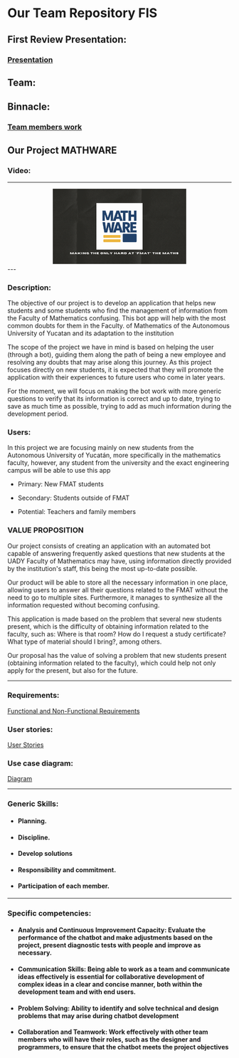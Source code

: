 # Our Team Repository FIS

## First Review Presentation:

### [Presentation](https://github.com/GabrielBolmar/FIS-Bot-Project/blob/main/First%20Review/First%20Review%20Presentation/Mathware.pdf)

## Team:


## Binnacle:
### [Team members work](https://github.com/GabrielBolmar/FIS-Bot-Project/blob/main/Bitacora/bitacora.md)

## Our Project MATHWARE

### Video: 

---
<div style="text-align: center;">
  <img src=https://github.com/GabrielBolmar/FIS-Bot-Project/blob/main/Logo/Black%20and%20White%20Modern%20Textured%20Software%20Development%20Portfolio%20Presentation.png alt="Logo del proyecto" width="300px" height="auto">
</div>
---

### Description:
The objective of our project is to develop an application that helps new students and some students who find the management of information from the Faculty of Mathematics confusing. This bot app will help with the most common doubts for them in the Faculty. of Mathematics of the Autonomous University of Yucatan and its adaptation to the institution

The scope of the project we have in mind is based on helping the user (through a bot), guiding them along the path of being a new employee and resolving any doubts that may arise along this journey. As this project focuses directly on new students, it is expected that they will promote the application with their experiences to future users who come in later years.

For the moment, we will focus on making the bot work with more generic questions to verify that its information is correct and up to date, trying to save as much time as possible, trying to add as much information during the development period.

### Users:
In this project we are focusing mainly on new students from the Autonomous University of Yucatán, more specifically in the mathematics faculty, however, any student from the university and the exact engineering campus will be able to use this app 


- Primary: New FMAT students
  
- Secondary: Students outside of FMAT
  
- Potential: Teachers and family members

### VALUE PROPOSITION
Our project consists of creating an application with an automated bot capable of answering frequently asked questions that new students at the UADY Faculty of Mathematics may have, using information directly provided by the institution's staff, this being the most up-to-date possible.

Our product will be able to store all the necessary information in one place, allowing users to answer all their questions related to the FMAT without the need to go to multiple sites. Furthermore, it manages to synthesize all the information requested without becoming confusing. 

This application is made based on the problem that several new students present, which is the difficulty of obtaining information related to the faculty, such as: Where is that room? How do I request a study certificate? What type of material should I bring?, among others. 

Our proposal has the value of solving a problem that new students present (obtaining information related to the faculty), which could help not only apply for the present, but also for the future.

---
### Requirements:

[Functional and Non-Functional Requirements](https://github.com/GabrielBolmar/FIS-Bot-Project/blob/main/First%20Review/Requrimients/Table%20for%20requiremients.pdf)

### User stories:

[User Stories](https://github.com/GabrielBolmar/FIS-Bot-Project/blob/main/First%20Review/User%20stories/User%20stories%20.pdf)

### Use case diagram:

[Diagram](https://github.com/GabrielBolmar/FIS-Bot-Project/blob/main/First%20Review/Use%20case%20diagram/Diagram.pdf)

---

### Generic Skills:

* #### Planning.
* #### Discipline.
* #### Develop solutions
* #### Responsibility and commitment.
* #### Participation of each member.

---

### Specific competencies:

* #### Analysis and Continuous Improvement Capacity: Evaluate the performance of the chatbot and make adjustments based on the project, present diagnostic tests with people and improve as necessary. 

* #### Communication Skills: Being able to work as a team and communicate ideas effectively is essential for collaborative development of complex ideas in a clear and concise manner, both within the development team and with end users. 

* #### Problem Solving: Ability to identify and solve technical and design problems that may arise during chatbot development 

* #### Collaboration and Teamwork: Work effectively with other team members who will have their roles, such as the designer and programmers, to ensure that the chatbot meets the project objectives
